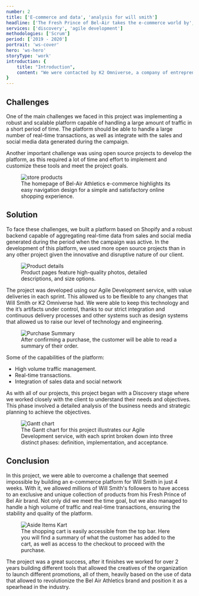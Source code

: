 ```yaml
---
number: 2
title: ['E-commerce and data', 'analysis for will smith']
headline: ['The Fresh Prince of Bel-Air takes the e-commerce world by', 'storm.']
services: ['discovery', 'agile development']
methodologies: ['Scrum']
period: ['2019 - 2020']
portrait: 'ws-cover'
hero: 'ws-hero'
storyType: 'work'
introduction: {
    title: "Introduction",
    content: "We were contacted by K2 Omniverse, a company of entrepreneurs with the mission of creating links between celebrities and their massive audiences, with a mission that seemed impossible: to build an e-commerce platform for Will Smith in just four weeks, that would allow him to offer his millions of followers for only 72 hours a new and exclusive collection of products belonging to his then new brand Fresh Prince of Bel Air."
}
---
```

<div>
    <h2>Challenges</h2>
    <p>One of the main challenges we faced in this project was implementing a robust and scalable platform capable of handling a large amount of traffic in a short period of time. The platform should be able to handle a large number of real-time transactions, as well as integrate with the sales and social media data generated during the campaign.</p>
    <p>Another important challenge was using open source projects to develop the platform, as this required a lot of time and effort to implement and customize these tools and meet the project goals.</p>
</div>
<div>
    <figure>
        <img src="/work/ws-store.jpg" alt="store products"/>
        <figcaption class="story_story__mainContent__caption__IQRnS">The homepage of Bel-Air Athletics e-commerce highlights its easy navigation design for a simple and satisfactory online shopping experience.</figcaption>
    </figure>    
</div>
<div class="story_story__mainContent__2cGrid__aNFn8">
    <div>
        <h2>Solution</h2>
        <p>To face these challenges, we built a platform based on Shopify and a robust backend capable of aggregating real-time data from sales and social media generated during the period when the campaign was active. In the development of this platform, we used more open source projects than in any other project given the innovative and disruptive nature of our client.</p>
    </div>
    <figure>
        <img src="/work/ws-product.jpg" alt="Product details"/>
        <figcaption class="story_story__mainContent__gridCaption__8kiY6 story_story__mainContent__caption__IQRnS">Product pages feature high-quality photos, detailed descriptions, and size options.</figcaption>
    </figure>  
</div>
<div>
    <p>The project was developed using our Agile Development service, with value deliveries in each sprint. This allowed us to be flexible to any changes that Will Smith or K2 Omniverse had. We were able to keep this technology and the it’s artifacts under control, thanks to our strict integration and continuous delivery processes and other systems such as design systems that allowed us to raise our level of technology and engineering.</p>
</div>
<div class="story_story__mainContent__2cGrid__aNFn8"> 
    <figure>
        <img src="/work/ws-summary.jpg" alt="Purchase Summary"/>
        <figcaption class="story_story__mainContent__gridCaption__8kiY6 story_story__mainContent__caption__IQRnS">After confirming a purchase, the customer will be able to read a summary of their order.</figcaption>
    </figure>
    <div class="story_story__mainContent__wsSolutionList__KrV8F">
        <span>Some of the capabilities of the platform:</span>
        <ul>
        <li>High volume traffic management.</li>
        <li>Real-time transactions.</li>
        <li>Integration of sales data and social network</li>
        </ul>
    </div>    
</div>
<div>
    <p>As with all of our projects, this project began with a Discovery stage where we worked closely with the client to understand their needs and objectives. This phase involved a detailed analysis of the business needs and strategic planning to achieve the objectives.</p>
</div>
<div class="story_story__mainContent__gantt__TErEp">
    <figure>
        <img src="/work/project-chart-en.jpg" alt="Gantt chart"/>
        <figcaption class="story_story__mainContent__caption__IQRnS">The Gantt chart for this project illustrates our Agile Development service, with each sprint broken down into three distinct phases: definition, implementation, and acceptance.</figcaption>
    </figure>
</div>
<div>
    <h2>Conclusion</h2>
    <p>In this project, we were able to overcome a challenge that seemed impossible by building an e-commerce platform for Will Smith in just 4 weeks. With it, we allowed millions of Will Smith's followers to have access to an exclusive and unique collection of products from his Fresh Prince of Bel Air brand. Not only did we meet the time goal, but we also managed to handle a high volume of traffic and real-time transactions, ensuring the stability and quality of the platform.</p>
</div>
<div>
    <figure>
        <img src="/work/ws-itemskart.jpg" alt="Aside Items Kart"/>
        <figcaption class="story_story__mainContent__caption__IQRnS">The shopping cart is easily accessible from the top bar. Here you will find a summary of what the customer has added to the cart, as well as access to the checkout to proceed with the purchase.</figcaption>
    </figure>
</div>
<div>
    <p>The project was a great success, after it finishes we worked for over 2 years building different tools that allowed the creatives of the organization to launch different promotions, all of them, heavily based on the use of data that allowed to revolutionize the Bel Air Athletics brand and position it as a spearhead in the industry.</p>
</div>